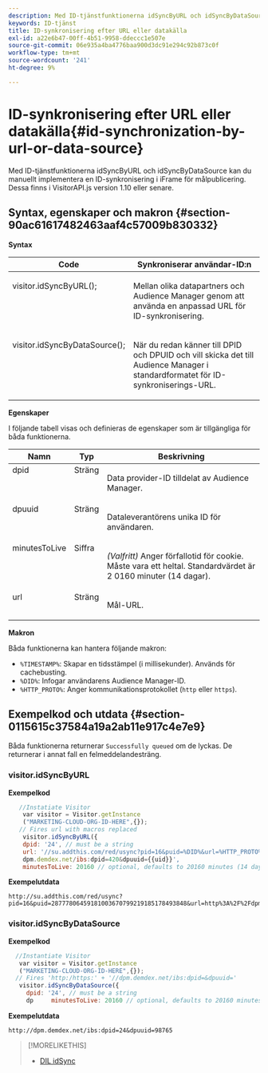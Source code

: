 ```yaml
---
description: Med ID-tjänstfunktionerna idSyncByURL och idSyncByDataSource kan du manuellt implementera en ID-synkronisering i iFrame för målpublicering. Dessa finns i VisitorAPI.js version 1.10 eller senare.
keywords: ID-tjänst
title: ID-synkronisering efter URL eller datakälla
exl-id: a22e6b47-00ff-4b51-9958-ddeccc1e507e
source-git-commit: 06e935a4ba4776baa900d3dc91e294c92b873c0f
workflow-type: tm+mt
source-wordcount: '241'
ht-degree: 9%

---
```


# ID-synkronisering efter URL eller datakälla{#id-synchronization-by-url-or-data-source}

Med ID-tjänstfunktionerna idSyncByURL och idSyncByDataSource kan du manuellt implementera en ID-synkronisering i iFrame för målpublicering. Dessa finns i VisitorAPI.js version 1.10 eller senare.

## Syntax, egenskaper och makron {#section-90ac61617482463aaf4c57009b830332}

**Syntax**

<table id="table_ADC7501511914805A6A6B24B2DFEBA51"> 
 <thead> 
  <tr> 
   <th colname="col1" class="entry"> Code </th> 
   <th colname="col2" class="entry"> Synkroniserar användar-ID:n </th> 
  </tr> 
 </thead>
 <tbody> 
  <tr valign="top"> 
   <td colname="col1"> <p> <span class="codeph"> visitor.idSyncByURL();  </span> </p> </td> 
   <td colname="col2"> <p>Mellan olika datapartners och <span class="keyword"> Audience Manager </span> genom att använda en anpassad URL för ID-synkronisering. </p> </td> 
  </tr> 
  <tr valign="top"> 
   <td colname="col1"> <p> <span class="codeph"> visitor.idSyncByDataSource();  </span> </p> </td> 
   <td colname="col2"> <p>När du redan känner till DPID och DPUID och vill skicka det till <span class="keyword"> Audience Manager </span> i standardformatet för ID-synkroniserings-URL. </p> <p></p> </td> 
  </tr> 
 </tbody> 
</table>

**Egenskaper**

I följande tabell visas och definieras de egenskaper som är tillgängliga för båda funktionerna.

<table id="table_5343BE784E694C67B09A0A8878CF8001"> 
 <thead> 
  <tr> 
   <th colname="col1" class="entry"> Namn </th> 
   <th colname="col2" class="entry"> Typ </th> 
   <th colname="col3" class="entry"> Beskrivning </th> 
  </tr> 
 </thead>
 <tbody> 
  <tr valign="top"> 
   <td colname="col1"> <span class="codeph"> dpid  </span> </td> 
   <td colname="col2"> Sträng </td> 
   <td colname="col3"> <p>Data provider-ID tilldelat av Audience Manager. </p> </td> 
  </tr> 
  <tr valign="top"> 
   <td colname="col1"> <span class="codeph"> dpuuid  </span> </td> 
   <td colname="col2"> Sträng </td> 
   <td colname="col3"> <p>Dataleverantörens unika ID för användaren. </p> </td> 
  </tr> 
  <tr valign="top"> 
   <td colname="col1"> <span class="codeph"> minutesToLive  </span> </td> 
   <td colname="col2"> Siffra </td> 
   <td colname="col3"> <p> <i>(Valfritt)</i> Anger förfallotid för cookie. Måste vara ett heltal. Standardvärdet är 2 0160 minuter (14 dagar). </p> </td> 
  </tr> 
  <tr valign="top"> 
   <td colname="col1"> <span class="codeph"> url  </span> </td> 
   <td colname="col2"> Sträng </td> 
   <td colname="col3"> <p>Mål-URL. </p> </td> 
  </tr> 
 </tbody> 
</table>

**Makron**

Båda funktionerna kan hantera följande makron:

* `%TIMESTAMP%`: Skapar en tidsstämpel (i millisekunder). Används för cachebusting.
* `%DID%`: Infogar användarens Audience Manager-ID.
* `%HTTP_PROTO%`: Anger kommunikationsprotokollet (`http` eller  `https`).

## Exempelkod och utdata {#section-0115615c37584a19a2ab11e917c4e7e9}

Båda funktionerna returnerar `Successfully queued` om de lyckas. De returnerar i annat fall en felmeddelandesträng.

### visitor.idSyncByURL

**Exempelkod**

```javascript
   //Instatiate Visitor
    var visitor = Visitor.getInstance
    ("MARKETING-CLOUD-ORG-ID-HERE",{}); 
   // Fires url with macros replaced 
    visitor.idSyncByURL({ 
    dpid: '24', // must be a string 
    url: '//su.addthis.com/red/usync?pid=16&puid=%DID%&url=%HTTP_PROTO%://
    dpm.demdex.net/ibs:dpid=420&dpuuid={{uid}}', 
    minutesToLive: 20160 // optional, defaults to 20160 minutes (14 days) });
```

**Exempelutdata**

```
http://su.addthis.com/red/usync?pid=16&puid=28777806459181003670799219185178493848&url=http%3A%2F%2Fdpm.demdex.net%2Fibs%3Adpid%3D420%26dpuuid%3D%7B%7Buid%7D%7D
```

### visitor.idSyncByDataSource

**Exempelkod**

```javascript
  //Instantiate Visitor
   var visitor = Visitor.getInstance
   ("MARKETING-CLOUD-ORG-ID-HERE",{}); 
  // Fires 'http:/https:' + '//dpm.demdex.net/ibs:dpid=&dpuuid='
   visitor.idSyncByDataSource({ 
     dpid: '24', // must be a string
     dp     minutesToLive: 20160 // optional, defaults to 20160 minutes (14 days) });
```

**Exempelutdata**

```
http://dpm.demdex.net/ibs:dpid=24&dpuuid=98765
```

>[!MORELIKETHIS]
>
>* [DIL idSync](https://docs.adobe.com/content/help/en/audience-manager/user-guide/dil-api/dil-instance-methods.html#idsync)

